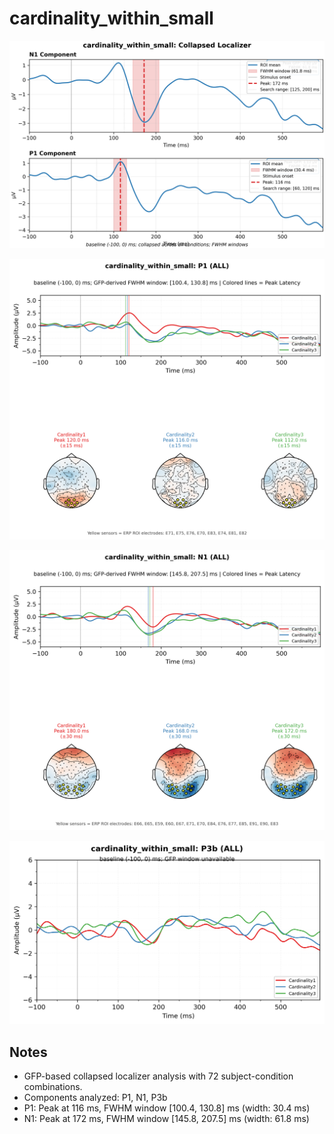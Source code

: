 # cardinality_within_small

![figure](docs/assets/plots/cardinality_within_small/cardinality_within_small-collapsed_localizer.png)

![figure](docs/assets/plots/cardinality_within_small/cardinality_within_small-P1.png)

![figure](docs/assets/plots/cardinality_within_small/cardinality_within_small-N1.png)

![figure](docs/assets/plots/cardinality_within_small/cardinality_within_small-P3b.png)


## Notes

- GFP-based collapsed localizer analysis with 72 subject-condition combinations.
- Components analyzed: P1, N1, P3b
- P1: Peak at 116 ms, FWHM window [100.4, 130.8] ms (width: 30.4 ms)
- N1: Peak at 172 ms, FWHM window [145.8, 207.5] ms (width: 61.8 ms)
